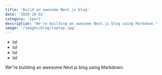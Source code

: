 ```yaml
---
title: 'Build an awesome Next.js blog'
date: '2020-10-01'
category: 'sport'
description: "We're building an awesome Next.js blog using Markdown."
image: '/images/blog/laptop.jpg'
---
```


- lol
- lol
- lol
- lol

We"re building an awesome Next.js blog using Markdown.
